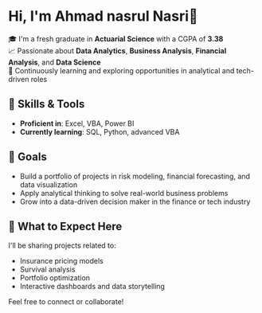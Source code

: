 # Hi, I'm Ahmad nasrul Nasri👋

🎓 I'm a fresh graduate in **Actuarial Science** with a CGPA of **3.38**  
📈 Passionate about **Data Analytics**, **Business Analysis**, **Financial Analysis**, and **Data Science**  
🧠 Continuously learning and exploring opportunities in analytical and tech-driven roles

## 💼 Skills & Tools
- **Proficient in**: Excel, VBA, Power BI  
- **Currently learning**: SQL, Python, advanced VBA

## 🚀 Goals
- Build a portfolio of projects in risk modeling, financial forecasting, and data visualization  
- Apply analytical thinking to solve real-world business problems  
- Grow into a data-driven decision maker in the finance or tech industry

## 📌 What to Expect Here
I'll be sharing projects related to:
- Insurance pricing models
- Survival analysis
- Portfolio optimization
- Interactive dashboards and data storytelling

Feel free to connect or collaborate!


